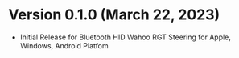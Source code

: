 # Version 0.1.0 (March 22, 2023)
* Initial Release for Bluetooth HID Wahoo RGT Steering for Apple, Windows, Android Platfom